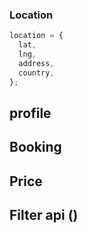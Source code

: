 ### Location

```js
location = {
  lat,
  lng,
  address,
  country,
};
```

## profile

## Booking

## Price

## Filter api ()
